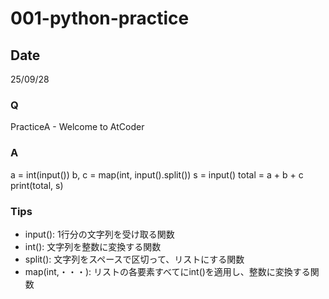 # 001-python-practice

## Date
25/09/28
### Q
PracticeA - Welcome to AtCoder
### A
a = int(input())
b, c = map(int, input().split())
s = input()
total = a + b + c
print(total, s)
### Tips
- input(): 1行分の文字列を受け取る関数
- int(): 文字列を整数に変換する関数
- split(): 文字列をスペースで区切って、リストにする関数
- map(int,・・・): リストの各要素すべてにint()を適用し、整数に変換する関数

